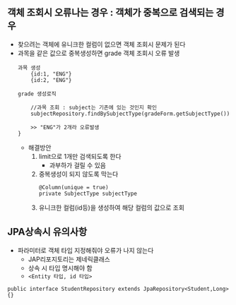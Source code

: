 ## 객체 조회시 오류나는 경우 : 객체가 중복으로 검색되는 경우
- 찾으려는 객체에 유니크한 컬럼이 없으면 객체 조회시 문제가 된다
- 과목을 같은 값으로 중복생성하면 grade 객체 조회시 오류 발생
    ```
    과목 생성
        {id:1, "ENG"}
        {id:2, "ENG"} 

    grade 생성로직

        //과목 조회 : subject는 기존에 있는 것인지 확인
        subjectRepository.findBySubjectType(gradeForm.getSubjectType())

        >> "ENG"가 2개라 오류발생
    }
    ```
    - 해결방안
        1. limit으로 1개만 검색되도록 한다
            - 과부하가 걸릴 수 있음
        2. 중복생성이 되지 않도록 막는다
            ```
            @Column(unique = true)
            private SubjectType subjectType
            ```
        3. 유니크한 컬럼(id등)을 생성하여 해당 컬럼의 값으로 조회

## JPA상속시 유의사항
- 파라미터로 객체 타입 지정해줘야 오류가 나지 않는다
    - JAP리포지토리는 제네릭클래스
    - 상속 시 타입 명시해야 함
    - ```<Entity 타입, id 타입>```
```
public interface StudentRepository extends JpaRepository<Student,Long> {}
```
